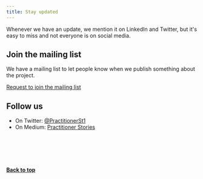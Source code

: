 ```yaml
---
title: Stay updated
---
```



Whenever we have an update, we mention it on LinkedIn and Twitter, but it's easy to miss and not everyone is on social media.


## Join the mailing list
We have a mailing list to let people know when we publish something about the project. 

<div class="item-nav">
<p><span><a href="mailto:practitionerstories@gmail.com?Subject=Join%20the%20Practitioner%20Stories%20mailing%20list">Request to join the mailing list</a></span></p>
</div>


## Follow us 

<ul>
<li>On Twitter: <a href="https://twitter.com/PractitionerSt1" target="_blank">@PractitionerSt1</a></li>
<li>On Medium: <a href="https://practitionerstories.medium.com/" target="_blank">Practitioner Stories</a></li>
</ul>



<br><br><br><br>
<p><a href="#"><strong>Back to top</strong></a></p>
